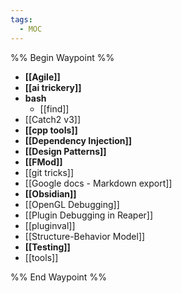 ```yaml
---
tags:
  - MOC
---
```


%% Begin Waypoint %%
- **[[Agile]]**
- **[[ai trickery]]**
- **bash**
	- [[find]]
- [[Catch2 v3]]
- **[[cpp tools]]**
- **[[Dependency Injection]]**
- **[[Design Patterns]]**
- **[[FMod]]**
- [[git tricks]]
- [[Google docs - Markdown export]]
- **[[Obsidian]]**
- [[OpenGL Debugging]]
- [[Plugin Debugging in Reaper]]
- [[pluginval]]
- [[Structure-Behavior Model]]
- **[[Testing]]**
- [[tools]]

%% End Waypoint %%
